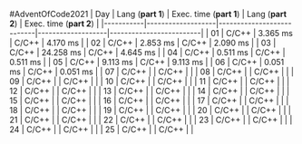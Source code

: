 #AdventOfCode2021
| Day       | Lang (**part 1**) | Exec. time (**part 1**)   | Lang (**part 2**) | Exec. time (**part 2**) |
|-----------|-------------------|---------------------------|-------------------|-------------------------|
| 01        | C/C++             | 3\.365 ms                 | C/C++             | 4\.170 ms               |
| 02        | C/C++             | 2\.853 ms                 | C/C++             | 2\.090 ms               |
| 03        | C/C++             | 24\.258 ms                 | C/C++             | 4\.645 ms               |
| 04        | C/C++             | 0\.511 ms                 | C/C++             | 0\.511 ms               |
| 05        | C/C++             | 9\.113 ms                 | C/C++             | 9\.113 ms               |
| 06        | C/C++             | 0\.051 ms                 | C/C++             | 0\.051 ms               |
| 07        | C/C++             |                           | C/C++             |                         |
| 08        | C/C++             |                           | C/C++             |                         |
| 09        | C/C++             |                           | C/C++             |                         |
| 10        | C/C++             |                           | C/C++             |                         |
| 11        | C/C++             |                           | C/C++             |                         |
| 12        | C/C++             |                           | C/C++             |                         |
| 13        | C/C++             |                           | C/C++             |                         |
| 14        | C/C++             |                           | C/C++             |                         |
| 15        | C/C++             |                           | C/C++             |                         |
| 16        | C/C++             |                           | C/C++             |                         |
| 17        | C/C++             |                           | C/C++             |                         |
| 18        | C/C++             |                           | C/C++             |                         |
| 19        | C/C++             |                           | C/C++             |                         |
| 20        | C/C++             |                           | C/C++             |                         |
| 21        | C/C++             |                           | C/C++             |                         |
| 22        | C/C++             |                           | C/C++             |                         |
| 23        | C/C++             |                           | C/C++             |                         |
| 24        | C/C++             |                           | C/C++             |                         |
| 25        | C/C++             |                           | C/C++             |                         |